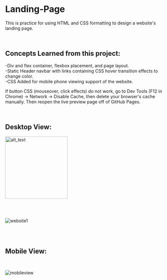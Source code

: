 # Landing-Page


This is practice for using HTML and CSS formatting to design a website's landing page.  

<br />

<h2>Concepts Learned from this project:</h2>

-Div and flex container, flexbox placement, and page layout.   </br>
-Static Header navbar with links containing CSS hover transition effects to change color. </br>
-CSS Added for mobile phone viewing support of the website.


If button CSS (mouseover, click effects) do not work, go to Dev Tools (F12 in Chrome) -> Network -> Disable Cache, then delete your browser's cache manually.  Then reopen the live preview page off of GitHub Pages.

<br />

<h2>Desktop View:</h2>

[<img alt="alt_text" width="200px" src="https://user-images.githubusercontent.com/91037796/151688958-059ec882-a5ee-41cc-8985-c9ed26969de3.png" />](https://mike11199.github.io/Landing-Page/)

 <br /> <br />

![website1](https://user-images.githubusercontent.com/91037796/151743117-4b089c15-31e9-4139-9971-2f4dd62598a3.png )

<br /><br />
<h2>Mobile View:</h2> 
<br />


![mobileview](https://user-images.githubusercontent.com/91037796/153101802-4a797d9f-7cb8-4936-a0bf-2a6ec81191ab.png)

<br /><br />

